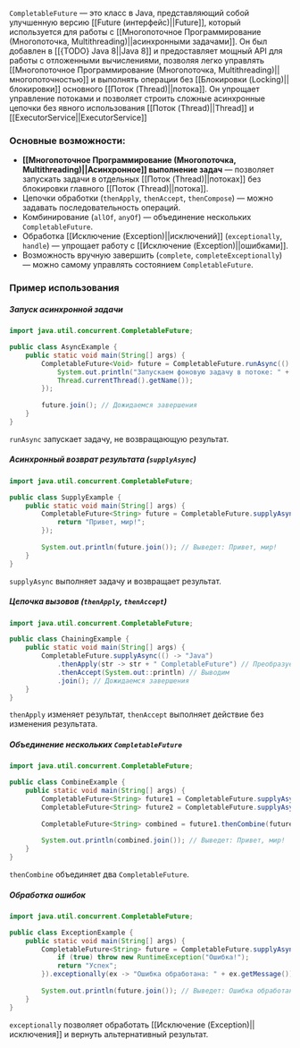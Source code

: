 `CompletableFuture` — это класс в Java, представляющий собой улучшенную версию [[Future (интерфейс)||Future]], который используется для работы с [[Многопоточное Программирование (Многопоточка, Multithreading)||асинхронными задачами]]. Он был добавлен в [[{TODO} Java 8||Java 8]] и предоставляет мощный API для работы с отложенными вычислениями, позволяя легко управлять [[Многопоточное Программирование (Многопоточка, Multithreading)||многопоточностью]] и выполнять операции без [[Блокировки (Locking)||блокировки]] основного [[Поток (Thread)||потока]]. Он упрощает управление потоками и позволяет строить сложные асинхронные цепочки без явного использования [[Поток (Thread)||Thread]] и [[ExecutorService||ExecutorService]]

### Основные возможности:

- **[[Многопоточное Программирование (Многопоточка, Multithreading)||Асинхронное]] выполнение задач** — позволяет запускать задачи в отдельных [[Поток (Thread)||потоках]] без блокировки главного [[Поток (Thread)||потока]].
- Цепочки обработки (`thenApply`, `thenAccept`, `thenCompose`) — можно задавать последовательность операций.
- Комбинирование (`allOf`, `anyOf`) — объединение нескольких `CompletableFuture`.
- Обработка [[Исключение (Exception)||исключений]] (`exceptionally`, `handle`) — упрощает работу с [[Исключение (Exception)||ошибками]].
- Возможность вручную завершить (`complete`, `completeExceptionally`) — можно самому управлять состоянием `CompletableFuture`.


### Пример использования


##### Запуск асинхронной задачи

```java
import java.util.concurrent.CompletableFuture;

public class AsyncExample {
    public static void main(String[] args) {
        CompletableFuture<Void> future = CompletableFuture.runAsync(() -> {
            System.out.println("Запускаем фоновую задачу в потоке: " +
            Thread.currentThread().getName());
        });
		
        future.join(); // Дожидаемся завершения
    }
}
```

`runAsync` запускает задачу, не возвращающую результат.


##### Асинхронный возврат результата (`supplyAsync`)

```java
import java.util.concurrent.CompletableFuture;

public class SupplyExample {
    public static void main(String[] args) {
        CompletableFuture<String> future = CompletableFuture.supplyAsync(() -> {
            return "Привет, мир!";
        });
		
        System.out.println(future.join()); // Выведет: Привет, мир!
    }
}
```

`supplyAsync` выполняет задачу и возвращает результат.


##### Цепочка вызовов (`thenApply`, `thenAccept`)

```java
import java.util.concurrent.CompletableFuture;

public class ChainingExample {
    public static void main(String[] args) {
        CompletableFuture.supplyAsync(() -> "Java")
            .thenApply(str -> str + " CompletableFuture") // Преобразуем результат
            .thenAccept(System.out::println) // Выводим
            .join(); // Дожидаемся завершения
    }
}
```

`thenApply` изменяет результат, `thenAccept` выполняет действие без изменения результата.


##### Объединение нескольких `CompletableFuture`

```java
import java.util.concurrent.CompletableFuture;

public class CombineExample {
    public static void main(String[] args) {
        CompletableFuture<String> future1 = CompletableFuture.supplyAsync(() -> "Привет");
        CompletableFuture<String> future2 = CompletableFuture.supplyAsync(() -> "мир");
		
        CompletableFuture<String> combined = future1.thenCombine(future2, (res1, res2) -> res1 + ", " + res2 + "!");
        
        System.out.println(combined.join()); // Выведет: Привет, мир!
    }
}
```

`thenCombine` объединяет два `CompletableFuture`.


##### Обработка ошибок

```java
import java.util.concurrent.CompletableFuture;

public class ExceptionExample {
    public static void main(String[] args) {
        CompletableFuture<String> future = CompletableFuture.supplyAsync(() -> {
            if (true) throw new RuntimeException("Ошибка!");
            return "Успех";
        }).exceptionally(ex -> "Ошибка обработана: " + ex.getMessage());
		
        System.out.println(future.join()); // Выведет: Ошибка обработана: java.lang.RuntimeException: Ошибка!
    }
}
```

`exceptionally` позволяет обработать [[Исключение (Exception)||исключения]] и вернуть альтернативный результат.
